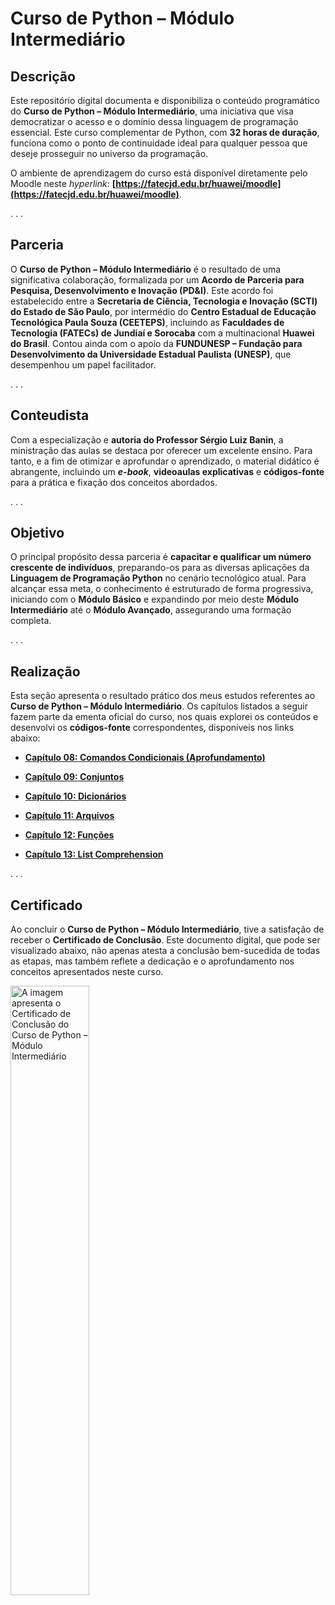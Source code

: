 # Curso de Python – Módulo Intermediário

## Descrição

Este repositório digital documenta e disponibiliza o conteúdo programático do **Curso de Python – Módulo Intermediário**, uma iniciativa que visa democratizar o acesso e o domínio dessa linguagem de programação essencial. Este curso complementar de Python, com **32 horas de duração**, funciona como o ponto de continuidade ideal para qualquer pessoa que deseje prosseguir no universo da programação.

O ambiente de aprendizagem do curso está disponível diretamente pelo Moodle neste *hyperlink*: **[https://fatecjd.edu.br/huawei/moodle](https://fatecjd.edu.br/huawei/moodle)**.

. . .

## Parceria

O **Curso de Python – Módulo Intermediário** é o resultado de uma significativa colaboração, formalizada por um **Acordo de Parceria para Pesquisa, Desenvolvimento e Inovação (PD&I)**. Este acordo foi estabelecido entre a **Secretaria de Ciência, Tecnologia e Inovação (SCTI) do Estado de São Paulo**, por intermédio do **Centro Estadual de Educação Tecnológica Paula Souza (CEETEPS)**, incluindo as **Faculdades de Tecnologia (FATECs) de Jundiaí e Sorocaba** com a multinacional **Huawei do Brasil**. Contou ainda com o apoio da **FUNDUNESP – Fundação para Desenvolvimento da Universidade Estadual Paulista (UNESP)**, que desempenhou um papel facilitador.

. . .
 
## Conteudista

Com a especialização e **autoria do Professor Sérgio Luiz Banin**, a ministração das aulas se destaca por oferecer um excelente ensino. Para tanto, e a fim de otimizar e aprofundar o aprendizado, o material didático é abrangente, incluindo um _**e-book**_, **videoaulas explicativas** e **códigos-fonte** para a prática e fixação dos conceitos abordados.

. . .

## Objetivo

O principal propósito dessa parceria é **capacitar e qualificar um número crescente de indivíduos**, preparando-os para as diversas aplicações da **Linguagem de Programação Python** no cenário tecnológico atual. Para alcançar essa meta, o conhecimento é estruturado de forma progressiva, iniciando com o **Módulo Básico** e expandindo por meio deste **Módulo Intermediário** até o **Módulo Avançado**, assegurando uma formação completa.

. . .

## Realização

Esta seção apresenta o resultado prático dos meus estudos referentes ao **Curso de Python – Módulo Intermediário**. Os capítulos listados a seguir fazem parte da ementa oficial do curso, nos quais explorei os conteúdos e desenvolvi os **códigos-fonte** correspondentes, disponíveis nos links abaixo:

- [**Capítulo 08: Comandos Condicionais (Aprofundamento)**](https://github.com/thiago-bernegossi/curso-de-python-modulo-intermediario/tree/main/capitulo-08)

- [**Capítulo 09: Conjuntos**](https://github.com/thiago-bernegossi/curso-de-python-modulo-intermediario/tree/main/capitulo-09)

- [**Capítulo 10: Dicionários**](https://github.com/thiago-bernegossi/curso-de-python-modulo-intermediario/tree/main/capitulo-10)

- [**Capítulo 11: Arquivos**](https://github.com/thiago-bernegossi/curso-de-python-modulo-intermediario/tree/main/capitulo-11)

- [**Capítulo 12: Funções**](https://github.com/thiago-bernegossi/curso-de-python-modulo-intermediario/tree/main/capitulo-12)

- [**Capítulo 13: List Comprehension**](https://github.com/thiago-bernegossi/curso-de-python-modulo-intermediario/tree/main/capitulo-13)

. . .

## Certificado

Ao concluir o **Curso de Python – Módulo Intermediário**, tive a satisfação de receber o **Certificado de Conclusão**. Este documento digital, que pode ser visualizado abaixo, não apenas atesta a conclusão bem-sucedida de todas as etapas, mas também reflete a dedicação e o aprofundamento nos conceitos apresentados neste curso.

<img src="https://github.com/user-attachments/assets/29f2a83f-6d7c-41ff-96cf-7f9c77671d10" alt="A imagem apresenta o Certificado de Conclusão do Curso de Python – Módulo Intermediário" width="50%">
